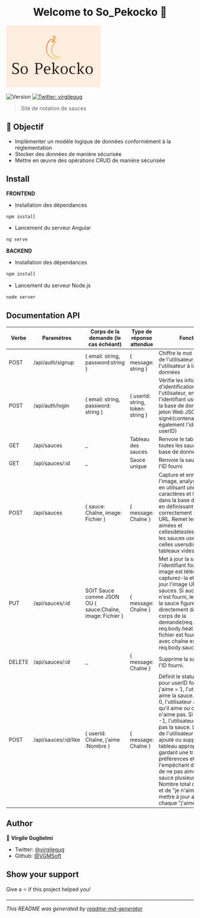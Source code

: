 <h1 align="center">Welcome to So_Pekocko 👋</h1>
<img src="images/logo.png" alt="logo So Pekocko"/>
<p>
  <img alt="Version" src="https://img.shields.io/badge/version-0.0.0-blue.svg?cacheSeconds=2592000" />
  <a href="https://twitter.com/virgilegug" target="_blank">
    <img alt="Twitter: virgilegug" src="https://img.shields.io/twitter/follow/virgilegug.svg?style=social" />
  </a>
</p>

> Site de notation de sauces

## 🎯 Objectif
* Implémenter un modèle logique de données conformément à la réglementation
* Stocker des données de manière sécurisée
* Mettre en œuvre des opérations CRUD de manière sécurisée

## Install

**FRONTEND**
* Installation des dépendances
```sh
npm install
```
* Lancement du serveur Angular
```sh
ng serve
```

**BACKEND**
* Installation des dépendances
```sh
npm install
```
* Lancement du serveur Node.js
```sh
node server
```

## Documentation API
|Verbe|Paramètres|Corps de la demande (le cas échéant)|Type de réponse attendue|Fonction
|---|---|---|---|---|
|POST|/api/auth/signup|{ email: string, password:string }|{ message: string }|Chiffre le mot de passe de l'utilisateur, ajoute l'utilisateur à la base de données|
|POST|/api/auth/login|{ email: string, password: string }|{ userId: string, token: string }|Vérifie les informations d'identification de l'utilisateur, en renvoyant l'identifiant userID depuis la base de données et un jeton Web JSON signé(contenant également l'identifiant userID)
|GET|/api/sauces|_|Tableau des sauces|Renvoie le tableau de toutes les sauces dans la base de données|
|GET|/api/sauces/:id|_|Sauce unique|Renvoie la sauce avec l'ID fourni|
|POST|/api/sauces|{ sauce: Chaîne, image: Fichier }|{ message: Chaîne }|Capture et enregistre l'image, analyse la sauce en utilisant une chaîne de caractères et l'enregistre dans la base de données, en définissant correctement son image URL. Remet les sauces aimées et cellesdétestées à 0, et les sauces usersliked et celles usersdisliked aux tableaux vides.|
|PUT|/api/sauces/:id|SOIT Sauce comme JSON OU { sauce:Chaîne, image: Fichier }|{ message: Chaîne }|Met à jour la sauce avec l'identifiant fourni. Si une image est téléchargée, capturez-la et mettez à jour l'image URL des sauces. Si aucun fichier n'est fourni, les détails de la sauce figurent directement dans le corps de la demande(req.body.name, req.body.heat etc). Si un fichier est fourni, la sauce avec chaîne est en req.body.sauce.|
|DELETE|/api/sauces/:id|_|{ message: Chaîne }|Supprime la sauce avec l'ID fourni.|
|POST|/api/sauces/:id/like|{ userId: Chaîne, j'aime :Nombre }|{ message: Chaîne }|Définit le statut"j'aime" pour userID fourni. Si j'aime = 1, l'utilisateur aime la sauce. Si j'aime = 0, l'utilisateur annule ce qu'il aime ou ce qu'il n'aime pas. Si j'aime = -1, l'utilisateur n'aime pas la sauce. L'identifiant de l'utilisateur doit être ajouté ou supprimé du tableau approprié, en gardant une trace de ses préférences et en l'empêchant d'aimer ou de ne pas aimer la même sauce plusieurs fois. Nombre total de "j'aime" et de "je n'aime pas" à mettre à jour avec chaque "j'aime".|

## Author
👤 **Virgile Guglielmi**

* Twitter: [@virgilegug](https://twitter.com/virgilegug)
* Github: [@VGMSoft](https://github.com/VGMSoft)

## Show your support

Give a ⭐️ if this project helped you!

***
_This README was generated by [readme-md-generator](https://github.com/kefranabg/readme-md-generator)_
